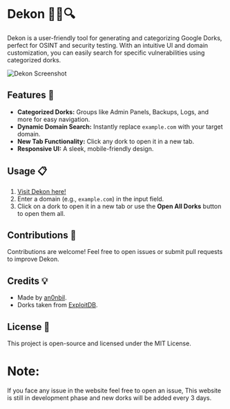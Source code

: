 # Dekon 🕵️‍♂️🔍

Dekon is a user-friendly tool for generating and categorizing Google Dorks, perfect for OSINT and security testing. With an intuitive UI and domain customization, you can easily search for specific vulnerabilities using categorized dorks.

![Dekon Screenshot](https://i.imgur.com/JKkAwtt.jpeg)

## Features 🚀
- **Categorized Dorks:** Groups like Admin Panels, Backups, Logs, and more for easy navigation.
- **Dynamic Domain Search:** Instantly replace `example.com` with your target domain.
- **New Tab Functionality:** Click any dork to open it in a new tab.
- **Responsive UI:** A sleek, mobile-friendly design.

## Usage 📋
1. [Visit Dekon here!](https://an0nbil.github.io/dekon/)
2. Enter a domain (e.g., `example.com`) in the input field.
3. Click on a dork to open it in a new tab or use the **Open All Dorks** button to open them all.

## Contributions 🤝
Contributions are welcome! Feel free to open issues or submit pull requests to improve Dekon.

## Credits 💡
- Made by [an0nbil](https://linktr.ee/an0nbil).
- Dorks taken from [ExploitDB](https://www.exploit-db.com/).

## License 📝
This project is open-source and licensed under the MIT License.

# Note:
If you face any issue in the website feel free to open an issue, This website is still in development phase and new dorks will be added every 3 days.
